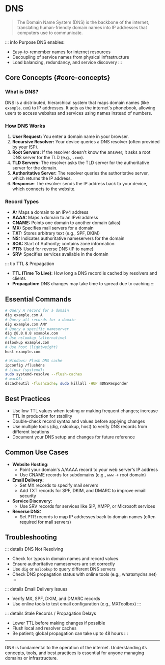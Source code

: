 # DNS <Badge type="info" text="Networking" />

> The Domain Name System (DNS) is the backbone of the internet, translating human-friendly domain names into IP addresses that computers use to communicate.

::: info Purpose
DNS enables:
- Easy-to-remember names for internet resources
- Decoupling of service names from physical infrastructure
- Load balancing, redundancy, and service discovery
:::

## Core Concepts {#core-concepts}

### What is DNS?
DNS is a distributed, hierarchical system that maps domain names (like `example.com`) to IP addresses. It acts as the internet's phonebook, allowing users to access websites and services using names instead of numbers.

### How DNS Works
1. **User Request:** You enter a domain name in your browser.
2. **Recursive Resolver:** Your device queries a DNS resolver (often provided by your ISP).
3. **Root Servers:** If the resolver doesn't know the answer, it asks a root DNS server for the TLD (e.g., `.com`).
4. **TLD Servers:** The resolver asks the TLD server for the authoritative server for the domain.
5. **Authoritative Server:** The resolver queries the authoritative server, which returns the IP address.
6. **Response:** The resolver sends the IP address back to your device, which connects to the website.

### Record Types
- **A:** Maps a domain to an IPv4 address
- **AAAA:** Maps a domain to an IPv6 address
- **CNAME:** Points one domain to another domain (alias)
- **MX:** Specifies mail servers for a domain
- **TXT:** Stores arbitrary text (e.g., SPF, DKIM)
- **NS:** Indicates authoritative nameservers for the domain
- **SOA:** Start of Authority; contains zone information
- **PTR:** Used for reverse DNS (IP to name)
- **SRV:** Specifies services available in the domain

::: tip TTL & Propagation
- **TTL (Time To Live):** How long a DNS record is cached by resolvers and clients
- **Propagation:** DNS changes may take time to spread due to caching
:::

## Essential Commands <Badge type="tip" text="Core CLI" />

```sh
# Query A record for a domain
dig example.com A
# Query all records for a domain
dig example.com ANY
# Query a specific nameserver
dig @8.8.8.8 example.com
# Use nslookup (alternative)
nslookup example.com
# Use host (lightweight)
host example.com
```

```sh
# Windows: Flush DNS cache
ipconfig /flushdns
# Linux (systemd):
sudo systemd-resolve --flush-caches
# macOS:
dscacheutil -flushcache; sudo killall -HUP mDNSResponder
```

## Best Practices

- Use low TTL values when testing or making frequent changes; increase TTL in production for stability
- Double-check record syntax and values before applying changes
- Use multiple tools (dig, nslookup, host) to verify DNS records from different locations
- Document your DNS setup and changes for future reference

## Common Use Cases

- **Website Hosting:**
  - Point your domain's A/AAAA record to your web server's IP address
  - Use CNAME records for subdomains (e.g., `www` → root domain)
- **Email Delivery:**
  - Set MX records to specify mail servers
  - Add TXT records for SPF, DKIM, and DMARC to improve email security
- **Service Discovery:**
  - Use SRV records for services like SIP, XMPP, or Microsoft services
- **Reverse DNS:**
  - Set PTR records to map IP addresses back to domain names (often required for mail servers)

## Troubleshooting <Badge type="warning" text="Common Issues" />

::: details DNS Not Resolving
- Check for typos in domain names and record values
- Ensure authoritative nameservers are set correctly
- Use `dig` or `nslookup` to query different DNS servers
- Check DNS propagation status with online tools (e.g., whatsmydns.net)
:::

::: details Email Delivery Issues
- Verify MX, SPF, DKIM, and DMARC records
- Use online tools to test email configuration (e.g., MXToolbox)
:::

::: details Stale Records / Propagation Delays
- Lower TTL before making changes if possible
- Flush local and resolver caches
- Be patient; global propagation can take up to 48 hours
:::

---

DNS is fundamental to the operation of the internet. Understanding its concepts, tools, and best practices is essential for anyone managing domains or infrastructure.
